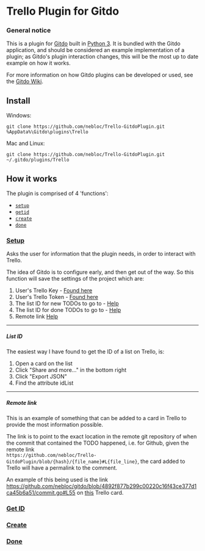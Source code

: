 # Trello Plugin for Gitdo
### General notice
This is a plugin for [Gitdo](https://github.com/nebloc/Gitdo) built in [Python 3](https://www.python.org/downloads/release/latest). It is bundled with the Gitdo application, and should be considered an example implementation of a plugin; as Gitdo's plugin interaction changes, this will be the most up to date example on how it works.

For more information on how Gitdo plugins can be developed or used, see the [Gitdo Wiki](https://github.com/nebloc/Gitdo/wiki/Plugins).

## Install
Windows:
```
git clone https://github.com/nebloc/Trello-GitdoPlugin.git %AppData%\Gitdo\plugins\Trello
```
Mac and Linux:
```
git clone https://github.com/nebloc/Trello-GitdoPlugin.git ~/.gitdo/plugins/Trello
```

## How it works
The plugin is comprised of 4 'functions':
* [`setup`](#setup)
* [`getid`](#get-id)
* [`create`](#create)
* [`done`](#done)

### [Setup](setup)
Asks the user for information that the plugin needs, in order to interact with Trello.

The idea of Gitdo is to configure early, and then get out of the way. So this function will save the settings of the project which are:
1. User's Trello Key - [Found here][trello]
1. User's Trello Token - [Found here][trello]
1. The list ID for new TODOs to go to - [Help](#list-id)
1. The list ID for done TODOs to go to - [Help](#list-id)
1. Remote link [Help](#remote-link)
---
##### List ID
The easiest way I have found to get the ID of a list on Trello, is:
1. Open a card on the list
1. Click "Share and more..." in the bottom right
1. Click "Export JSON"
1. Find the attribute idList

---
##### Remote link
This is an example of something that can be added to a card in Trello to provide the most information possible.

The link is to point to the exact location in the remote git repository of when the commit that contained the TODO happened, i.e. for Github, given the remote link  
`https://github.com/nebloc/Trello-GitdoPlugin/blob/{hash}/{file_name}#L{file_line}`,
the card added to Trello will have a permalink to the comment.

An example of this being used is the link https://github.com/nebloc/gitdo/blob/4892f877b299c00220c16f43ce377d1ca45b6a51/commit.go#L55 on [this](https://trello.com/c/G8F6PYby) Trello card.

### [Get ID](getid)
### [Create](create)
### [Done](done)

[trello]: https://trello.com/app-key
